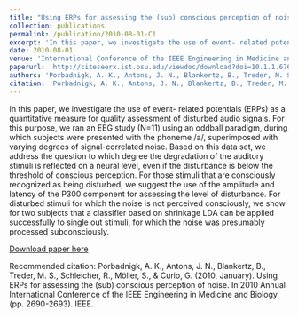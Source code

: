 ```yaml
---
title: "Using ERPs for assessing the (sub) conscious perception of noise"
collection: publications
permalink: /publication/2010-08-01-C1
excerpt: 'In this paper, we investigate the use of event- related potentials (ERPs) as a quantitative measure for quality assessment of disturbed audio signals. For this purpose, we ran an EEG study (N=11) using an oddball paradigm, during which subjects were presented with the phoneme /a/, superimposed with varying degrees of signal-correlated noise. Based on this data set, we address the question to which degree the degradation of the auditory stimuli is reflected on a neural level, even if the disturbance is below the threshold of conscious perception. For those stimuli that are consciously recognized as being disturbed, we suggest the use of the amplitude and latency of the P300 component for assessing the level of disturbance. For disturbed stimuli for which the noise is not perceived consciously, we show for two subjects that a classifier based on shrinkage LDA can be applied successfully to single out stimuli, for which the noise was presumably processed subconsciously.'
date: 2010-08-01
venue: 'International Conference of the IEEE Engineering in Medicine and Biology'
paperurl: 'http://citeseerx.ist.psu.edu/viewdoc/download?doi=10.1.1.676.8928&rep=rep1&type=pdf'
authors: 'Porbadnigk, A. K., Antons, J. N., Blankertz, B., Treder, M. S., Schleicher, R., Möller, S., &amp; Curio, G.'
citation: 'Porbadnigk, A. K., Antons, J. N., Blankertz, B., Treder, M. S., Schleicher, R., Möller, S., &amp; Curio, G. (2010, January). Using ERPs for assessing the (sub) conscious perception of noise. In 2010 Annual International Conference of the IEEE Engineering in Medicine and Biology (pp. 2690-2693). IEEE.'
---
```

In this paper, we investigate the use of event- related potentials (ERPs) as a quantitative measure for quality assessment of disturbed audio signals. For this purpose, we ran an EEG study (N=11) using an oddball paradigm, during which subjects were presented with the phoneme /a/, superimposed with varying degrees of signal-correlated noise. Based on this data set, we address the question to which degree the degradation of the auditory stimuli is reflected on a neural level, even if the disturbance is below the threshold of conscious perception. For those stimuli that are consciously recognized as being disturbed, we suggest the use of the amplitude and latency of the P300 component for assessing the level of disturbance. For disturbed stimuli for which the noise is not perceived consciously, we show for two subjects that a classifier based on shrinkage LDA can be applied successfully to single out stimuli, for which the noise was presumably processed subconsciously.

[Download paper here](http://citeseerx.ist.psu.edu/viewdoc/download?doi=10.1.1.676.8928&rep=rep1&type=pdf)

Recommended citation: Porbadnigk, A. K., Antons, J. N., Blankertz, B., Treder, M. S., Schleicher, R., Möller, S., & Curio, G. (2010, January). Using ERPs for assessing the (sub) conscious perception of noise. In 2010 Annual International Conference of the IEEE Engineering in Medicine and Biology (pp. 2690-2693). IEEE.
